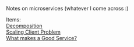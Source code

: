 Notes on microservices (whatever I come across :)

Items: <br/>
[Decomposition](./decomposition.md) <br/>
[Scaling Client Problem](./scaling-client-problem.md) <br/>
[What makes a Good Service?](./good-services.md) <br/>